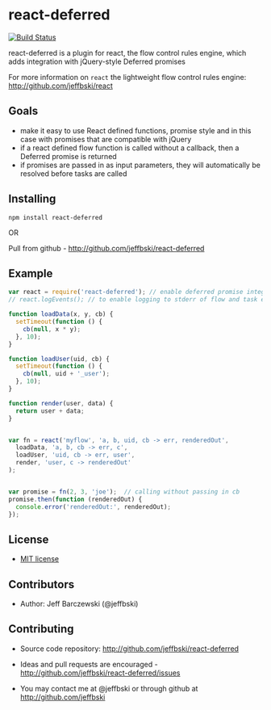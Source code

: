 # react-deferred

[![Build Status](https://secure.travis-ci.org/jeffbski/react-deferred.png?branch=master)](http://travis-ci.org/jeffbski/react-deferred)

react-deferred is a plugin for react, the flow control rules engine, which adds integration with jQuery-style Deferred promises

For more information on `react` the lightweight flow control rules engine:  http://github.com/jeffbski/react

## Goals

 - make it easy to use React defined functions, promise style and in this case with promises that are compatible with jQuery
 - if a react defined flow function is called without a callback, then a Deferred promise is returned
 - if promises are passed in as input parameters, they will automatically be resolved before tasks are called

## Installing

    npm install react-deferred

OR

Pull from github - http://github.com/jeffbski/react-deferred


## Example

```javascript
var react = require('react-deferred'); // enable deferred promise integration, return react
// react.logEvents(); // to enable logging to stderr of flow and task events

function loadData(x, y, cb) {
  setTimeout(function () {
    cb(null, x * y);
  }, 10);
}

function loadUser(uid, cb) {
  setTimeout(function () {
    cb(null, uid + '_user');
  }, 10);
}

function render(user, data) {
  return user + data;
}


var fn = react('myflow', 'a, b, uid, cb -> err, renderedOut',
  loadData, 'a, b, cb -> err, c',
  loadUser, 'uid, cb -> err, user',
  render, 'user, c -> renderedOut'
);


var promise = fn(2, 3, 'joe');  // calling without passing in cb
promise.then(function (renderedOut) {
  console.error('renderedOut:', renderedOut);
});
```


## License

 - [MIT license](http://github.com/jeffbski/react-deferred/raw/master/LICENSE)

## Contributors

 - Author: Jeff Barczewski (@jeffbski)

## Contributing

 - Source code repository: http://github.com/jeffbski/react-deferred
 - Ideas and pull requests are encouraged  - http://github.com/jeffbski/react-deferred/issues

- You may contact me at @jeffbski or through github at http://github.com/jeffbski
